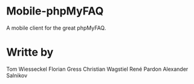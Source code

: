 Mobile-phpMyFAQ
===============

A mobile client for the great phpMyFAQ.


Writte by
=========
Tom Wiesseckel
Florian Gress
Christian Wagstiel
René Pardon
Alexander Salnikov
